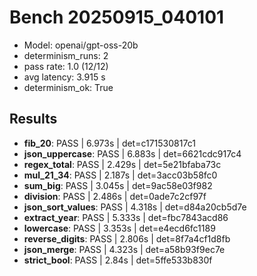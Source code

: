 # Bench 20250915_040101
- Model: openai/gpt-oss-20b
- determinism_runs: 2
- pass rate: 1.0 (12/12)
- avg latency: 3.915 s
- determinism_ok: True

## Results
- **fib_20**: PASS | 6.973s | det=c171530817c1
- **json_uppercase**: PASS | 6.883s | det=6621cdc917c4
- **regex_total**: PASS | 2.429s | det=5e21bfaba73c
- **mul_21_34**: PASS | 2.187s | det=3acc03b58fc0
- **sum_big**: PASS | 3.045s | det=9ac58e03f982
- **division**: PASS | 2.486s | det=0ade7c2cf97f
- **json_sort_values**: PASS | 4.318s | det=d84a20cb5d7e
- **extract_year**: PASS | 5.333s | det=fbc7843acd86
- **lowercase**: PASS | 3.353s | det=e4ecd6fc1189
- **reverse_digits**: PASS | 2.806s | det=8f7a4cf1d8fb
- **json_merge**: PASS | 4.323s | det=a58b93f9ec7e
- **strict_bool**: PASS | 2.84s | det=5ffe533b830f